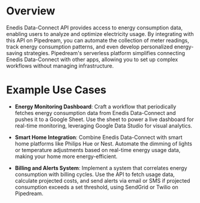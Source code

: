 # Overview

Enedis Data-Connect API provides access to energy consumption data, enabling users to analyze and optimize electricity usage. By integrating with this API on Pipedream, you can automate the collection of meter readings, track energy consumption patterns, and even develop personalized energy-saving strategies. Pipedream's serverless platform simplifies connecting Enedis Data-Connect with other apps, allowing you to set up complex workflows without managing infrastructure.

# Example Use Cases

- **Energy Monitoring Dashboard**: Craft a workflow that periodically fetches energy consumption data from Enedis Data-Connect and pushes it to a Google Sheet. Use the sheet to power a live dashboard for real-time monitoring, leveraging Google Data Studio for visual analytics.

- **Smart Home Integration**: Combine Enedis Data-Connect with smart home platforms like Philips Hue or Nest. Automate the dimming of lights or temperature adjustments based on real-time energy usage data, making your home more energy-efficient.

- **Billing and Alerts System**: Implement a system that correlates energy consumption with billing cycles. Use the API to fetch usage data, calculate projected costs, and send alerts via email or SMS if projected consumption exceeds a set threshold, using SendGrid or Twilio on Pipedream.
